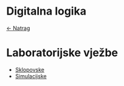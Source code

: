 # Digitalna logika

[← Natrag](../..)


# Laboratorijske vježbe

- [Sklopovske](lv-sklopovske)
- [Simulacijske](lv-simulacijske)